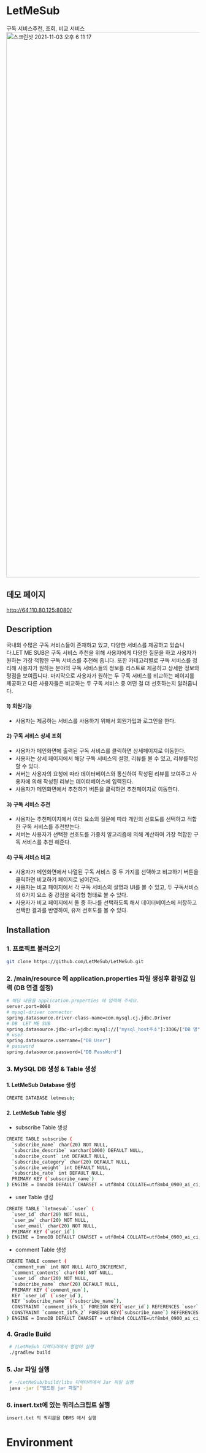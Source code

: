 # LetMeSub
 구독 서비스추천, 조회, 비교 서비스
 <img width="1423" alt="스크린샷 2021-11-03 오후 6 11 17" src="https://user-images.githubusercontent.com/39581366/140039286-8c04473a-3f73-4f3a-b01d-6cfdc5e655cc.png">


## 데모 페이지
http://64.110.80.125:8080/

## Description
국내외 수많은 구독 서비스들이 존재하고 있고, 다양한 서비스를 제공하고 있습니다.LET ME SUB은 구독 서비스 추천을 위해 사용자에게 다양한 질문을 하고 사용자가 원하는 가장 적합한 구독 서비스를 추천해 줍니다. 또한 카테고리별로 구독 서비스를 정리해 사용자가 원하는 분야의 구독 서비스들의 정보를 리스트로 제공하고 상세한 정보와 평점을 보여줍니다. 마지막으로 사용자가 원하는 두 구독 서비스를 비교하는 페이지를 제공하고 다른 사용자들은 비교하는 두 구독 서비스 중 어떤 걸 더 선호하는지 알려줍니다. 

#### 1) 회원기능
- 사용자는 제공하는 서비스를 사용하기 위해서 회원가입과 로그인을 한다.

#### 2) 구독 서비스 상세 조회
- 사용자가 메인화면에 출력된 구독 서비스를 클릭하면 상세페이지로 이동한다.
- 사용자는 상세 페이지에서 해당 구독 서비스의 설명, 리뷰를 볼 수 있고, 리뷰를작성할 수 있다.
- 서버는 사용자의 요청에 따라 데이터베이스와 통신하여 작성된 리뷰를 보여주고 사용자에 의해 작성된 리뷰는 데이터베이스에 입력된다.
- 사용자가 메인화면에서 추천하기 버튼을 클릭하면 추천페이지로 이동한다.

#### 3) 구독 서비스 추천 
- 사용자는 추천페이지에서 여러 요소의 질문에 따라 개인의 선호도를 선택하고 적합한 구독 서비스를 추천받는다.
- 서버는 사용자가 선택한 선호도를 가중치 알고리즘에 의해 계산하여 가장 적합한 구독 서비스를 추천 해준다.

#### 4) 구독 서비스 비교 
- 사용자가 메인화면에서 나열된 구독 서비스 중 두 가지를 선택하고 비교하기 버튼을 클릭하면 비교하기 페이지로 넘어간다.
- 사용자는 비교 페이지에서 각 구독 서비스의 설명과 UI를 볼 수 있고, 두 구독서비스의 6가지 요소 중 강점을 육각형 형태로 볼 수 있다.
- 사용자가 비교 페이지에서 둘 중 하나를 선택하도록 해서 데이터베이스에 저장하고 선택한 결과를 반영하여, 유저 선호도를 볼 수 있다.

## Installation

### 1. 프로젝트 불러오기 

```sh
git clone https://github.com/LetMeSub/LetMeSub.git
```

### 2. /main/resource 에 application.properties 파일 생성후 환경값 입력 (DB 연결 설정)

```sh
# 해당 내용을 application.properties 에 입력해 주세요.
server.port=8080
# mysql-driver connector
spring.datasource.driver-class-name=com.mysql.cj.jdbc.Driver
# DB  LET ME SUB
spring.datasource.jdbc-url=jdbc:mysql://["mysql_host주소"]:3306/["DB 명"]?serverTimeZone=UTC&allowpublickeyRetrieval=true&CharacterEncoding=UTF-8
# user
spring.datasource.username=["DB User"]
# password
spring.datasource.password=["DB PassWord"]
```

### 3. MySQL DB 생성 & Table 생성 

#### 1. LetMeSub Database 생성
```sh
CREATE DATABASE letmesub;
```
#### 2. LetMeSub Table 생성

- subscribe Table 생성
```sh
CREATE TABLE subscribe (
  `subscribe_name` char(20) NOT NULL,
  `subscribe_describe` varchar(1000) DEFAULT NULL,
  `subscribe_count` int DEFAULT NULL,
  `subscribe_category` char(20) DEFAULT NULL,
  `subscribe_weight` int DEFAULT NULL,
  `subscribe_rate` int DEFAULT NULL,
  PRIMARY KEY (`subscribe_name`)
) ENGINE = InnoDB DEFAULT CHARSET = utf8mb4 COLLATE=utf8mb4_0900_ai_ci;
```

- user Table 생성
```sh
CREATE TABLE `letmesub`.`user` (
  `user_id` char(20) NOT NULL,
  `user_pw` char(20) NOT NULL,
  `user_email` char(20) NOT NULL,
  PRIMARY KEY (`user_id`)
) ENGINE = InnoDB DEFAULT CHARSET = utf8mb4 COLLATE=utf8mb4_0900_ai_ci;
```

- comment Table 생성
```sh
CREATE TABLE comment (
  `comment_num` int NOT NULL AUTO_INCREMENT,
  `comment_contents` char(40) NOT NULL,
  `user_id` char(20) NOT NULL,
  `subscribe_name` char(20) DEFAULT NULL,
  PRIMARY KEY (`comment_num`),
  KEY `user_id` (`user_id`),
  KEY `subscribe_name` (`subscribe_name`),
  CONSTRAINT `comment_ibfk_1` FOREIGN KEY(`user_id`) REFERENCES `user` (`user_id`),
  CONSTRAINT `comment_ibfk_2` FOREIGN KEY(`subscribe_name`) REFERENCES `subscribe` (`subscribe_name`)
) ENGINE = InnoDB DEFAULT CHARSET = utf8mb4 COLLATE=utf8mb4_0900_ai_ci;

```

### 4. Gradle Build
```sh
 # /LetMeSub 디렉터리에서 명령어 실행 
 ./gradlew build
 ```

### 5. Jar 파일 실행
```sh
 # ~/LetMeSub/build/libs 디렉터리에서 Jar 파일 실행
 java -jar ["빌드된 jar 파일"] 
```

### 6. insert.txt에 있는 쿼리스크립트 실행
```sh
insert.txt 의 쿼리문을 DBMS 에서 실행
```


# Environment
